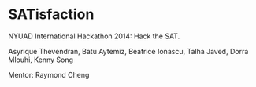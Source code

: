 SATisfaction
============

NYUAD International Hackathon 2014: Hack the SAT.

Asyrique Thevendran, Batu Aytemiz, Beatrice Ionascu, Talha Javed, Dorra Mlouhi, Kenny Song

Mentor: Raymond Cheng

